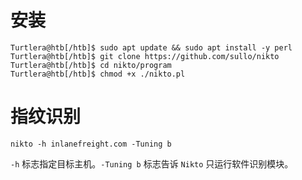 
# 安装

```shell-session
Turtlera@htb[/htb]$ sudo apt update && sudo apt install -y perl
Turtlera@htb[/htb]$ git clone https://github.com/sullo/nikto
Turtlera@htb[/htb]$ cd nikto/program
Turtlera@htb[/htb]$ chmod +x ./nikto.pl
```


# 指纹识别

```shell-session
nikto -h inlanefreight.com -Tuning b
```

`-h` 标志指定目标主机。`-Tuning b` 标志告诉 `Nikto` 只运行软件识别模块。

